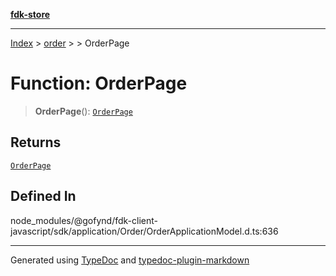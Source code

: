 [**fdk-store**](../../../README.md)
***

[Index](../../../API.md) > [order](../../README.md) > [<internal>](../README.md) > OrderPage

# Function: OrderPage

> **OrderPage**(): [`OrderPage`](../type-aliases/type-alias.OrderPage.md)

## Returns

[`OrderPage`](../type-aliases/type-alias.OrderPage.md)

## Defined In

node\_modules/@gofynd/fdk-client-javascript/sdk/application/Order/OrderApplicationModel.d.ts:636

***
Generated using [TypeDoc](https://typedoc.org/) and [typedoc-plugin-markdown](https://www.npmjs.com/package/typedoc-plugin-markdown)
